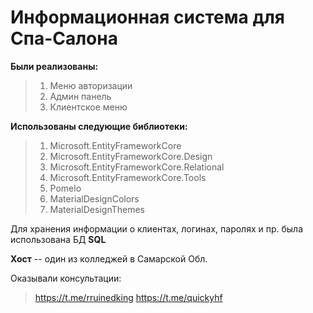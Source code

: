 
# Информационная система для Спа-Салона

**Были реализованы:**
> 1) Меню авторизации
> 2) Админ панель
> 3) Клиентское меню

**Использованы следующие библиотеки:**
> 1) Microsoft.EntityFrameworkCore
> 2) Microsoft.EntityFrameworkCore.Design
> 3) Microsoft.EntityFrameworkCore.Relational
> 4) Microsoft.EntityFrameworkCore.Tools
> 5) Pomelo
> 6) MaterialDesignColors
> 7) MaterialDesignThemes

Для хранения информации о клиентах, логинах, паролях и пр. была использована БД **SQL**

**Хост** -- один из колледжей в Самарской Обл.

Оказывали консультации:
> https://t.me/rruinedking
> https://t.me/quickyhf

